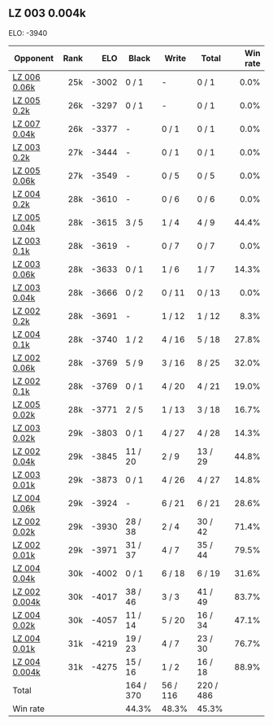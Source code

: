 ## LZ 003 0.004k ##

ELO: -3940

Opponent | Rank | ELO | Black | Write | Total | Win rate
---------|-----:|----:|-------|-------|-------|-------:
[LZ 006 0.06k](LZ%20006%200.06k.md) | 25k | -3002 | 0 / 1 | - | 0 / 1 | 0.0%
[LZ 005 0.2k](LZ%20005%200.2k.md) | 26k | -3297 | 0 / 1 | - | 0 / 1 | 0.0%
[LZ 007 0.04k](LZ%20007%200.04k.md) | 26k | -3377 | - | 0 / 1 | 0 / 1 | 0.0%
[LZ 003 0.2k](LZ%20003%200.2k.md) | 27k | -3444 | - | 0 / 1 | 0 / 1 | 0.0%
[LZ 005 0.06k](LZ%20005%200.06k.md) | 27k | -3549 | - | 0 / 5 | 0 / 5 | 0.0%
[LZ 004 0.2k](LZ%20004%200.2k.md) | 28k | -3610 | - | 0 / 6 | 0 / 6 | 0.0%
[LZ 005 0.04k](LZ%20005%200.04k.md) | 28k | -3615 | 3 / 5 | 1 / 4 | 4 / 9 | 44.4%
[LZ 003 0.1k](LZ%20003%200.1k.md) | 28k | -3619 | - | 0 / 7 | 0 / 7 | 0.0%
[LZ 003 0.06k](LZ%20003%200.06k.md) | 28k | -3633 | 0 / 1 | 1 / 6 | 1 / 7 | 14.3%
[LZ 003 0.04k](LZ%20003%200.04k.md) | 28k | -3666 | 0 / 2 | 0 / 11 | 0 / 13 | 0.0%
[LZ 002 0.2k](LZ%20002%200.2k.md) | 28k | -3691 | - | 1 / 12 | 1 / 12 | 8.3%
[LZ 004 0.1k](LZ%20004%200.1k.md) | 28k | -3740 | 1 / 2 | 4 / 16 | 5 / 18 | 27.8%
[LZ 002 0.06k](LZ%20002%200.06k.md) | 28k | -3769 | 5 / 9 | 3 / 16 | 8 / 25 | 32.0%
[LZ 002 0.1k](LZ%20002%200.1k.md) | 28k | -3769 | 0 / 1 | 4 / 20 | 4 / 21 | 19.0%
[LZ 005 0.02k](LZ%20005%200.02k.md) | 28k | -3771 | 2 / 5 | 1 / 13 | 3 / 18 | 16.7%
[LZ 003 0.02k](LZ%20003%200.02k.md) | 29k | -3803 | 0 / 1 | 4 / 27 | 4 / 28 | 14.3%
[LZ 002 0.04k](LZ%20002%200.04k.md) | 29k | -3845 | 11 / 20 | 2 / 9 | 13 / 29 | 44.8%
[LZ 003 0.01k](LZ%20003%200.01k.md) | 29k | -3873 | 0 / 1 | 4 / 26 | 4 / 27 | 14.8%
[LZ 004 0.06k](LZ%20004%200.06k.md) | 29k | -3924 | - | 6 / 21 | 6 / 21 | 28.6%
[LZ 002 0.02k](LZ%20002%200.02k.md) | 29k | -3930 | 28 / 38 | 2 / 4 | 30 / 42 | 71.4%
[LZ 002 0.01k](LZ%20002%200.01k.md) | 29k | -3971 | 31 / 37 | 4 / 7 | 35 / 44 | 79.5%
[LZ 004 0.04k](LZ%20004%200.04k.md) | 30k | -4002 | 0 / 1 | 6 / 18 | 6 / 19 | 31.6%
[LZ 002 0.004k](LZ%20002%200.004k.md) | 30k | -4017 | 38 / 46 | 3 / 3 | 41 / 49 | 83.7%
[LZ 004 0.02k](LZ%20004%200.02k.md) | 30k | -4057 | 11 / 14 | 5 / 20 | 16 / 34 | 47.1%
[LZ 004 0.01k](LZ%20004%200.01k.md) | 31k | -4219 | 19 / 23 | 4 / 7 | 23 / 30 | 76.7%
[LZ 004 0.004k](LZ%20004%200.004k.md) | 31k | -4275 | 15 / 16 | 1 / 2 | 16 / 18 | 88.9%
Total | | | 164 / 370 | 56 / 116 | 220 / 486 | 
Win rate| | | 44.3% | 48.3% | 45.3% | 
